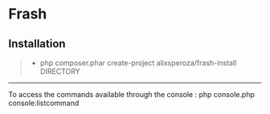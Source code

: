 # Frash

Installation
----------

> - php composer.phar create-project alixsperoza/frash-install DIRECTORY

----------

To access the commands available through the console : php console.php console:listcommand